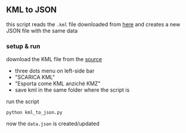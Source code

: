 ## KML to JSON
this script reads the `.kml` file downloaded from [here](https://www.google.com/maps/d/u/0/viewer?mid=1ZSDdwrK9bFAZhGJ3axA0sPeOC-AZ2Glk&shorturl=1&ll=42.3215417003941%2C12.765783050000014&z=8)
and creates a new JSON file with the same data

### setup & run
download the KML file from the [source](https://www.google.com/maps/d/u/0/viewer?mid=1ZSDdwrK9bFAZhGJ3axA0sPeOC-AZ2Glk&shorturl=1&ll=42.3215417003941%2C12.765783050000014&z=8)
- three dots menu on left-side bar
- "SCARICA KML"
- "Esporta come KML anziché KMZ"
- save kml in the same folder where the script is

run the script

`python kml_to_json.py`

now the `data.json` is created/updated